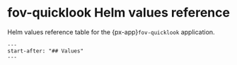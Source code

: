 ```{px-app-values} fov-quicklook
```

# fov-quicklook Helm values reference

Helm values reference table for the {px-app}`fov-quicklook` application.

```{include} ../../../applications/fov-quicklook/README.md
---
start-after: "## Values"
---
```